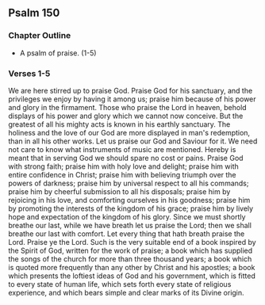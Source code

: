## Psalm 150

### Chapter Outline

- A psalm of praise. (1-5)

### Verses 1-5

We are here stirred up to praise God. Praise God for his sanctuary, and the privileges we enjoy by having it among us; praise him because of his power and glory in the firmament. Those who praise the Lord in heaven, behold displays of his power and glory which we cannot now conceive. But the greatest of all his mighty acts is known in his earthly sanctuary. The holiness and the love of our God are more displayed in man's redemption, than in all his other works. Let us praise our God and Saviour for it. We need not care to know what instruments of music are mentioned. Hereby is meant that in serving God we should spare no cost or pains. Praise God with strong faith; praise him with holy love and delight; praise him with entire confidence in Christ; praise him with believing triumph over the powers of darkness; praise him by universal respect to all his commands; praise him by cheerful submission to all his disposals; praise him by rejoicing in his love, and comforting ourselves in his goodness; praise him by promoting the interests of the kingdom of his grace; praise him by lively hope and expectation of the kingdom of his glory. Since we must shortly breathe our last, while we have breath let us praise the Lord; then we shall breathe our last with comfort. Let every thing that hath breath praise the Lord. Praise ye the Lord. Such is the very suitable end of a book inspired by the Spirit of God, written for the work of praise; a book which has supplied the songs of the church for more than three thousand years; a book which is quoted more frequently than any other by Christ and his apostles; a book which presents the loftiest ideas of God and his government, which is fitted to every state of human life, which sets forth every state of religious experience, and which bears simple and clear marks of its Divine origin.


